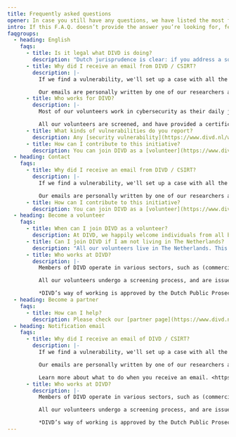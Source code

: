 ```yaml
---
title: Frequently asked questions
opener: In case you still have any questions, we have listed the most frequently asked questions for you.
intro: If this F.A.Q. doesn’t provide the answer you’re looking for, feel free to reach out to us. We strive to respond to your queries to the best of our ability.
faqgroups:
  - heading: English
    faqs:
      - title: Is it legal what DIVD is doing?
        description: "Dutch jurisprudence is clear: if you address a societal need using appropriate methods, you are permitted to execute minor hacks to prevent more damaging ones. The Dutch Public Prosecution Office and the National Cyber Security Center endorse our approach."
      - title: Why did I receive an email from DIVD / CSIRT?
        description: |-
          If we find a vulnerability, we'll set up a case with all the details we know and how to patch this vulnerability. Then we scan known IP adresses to see if they're vulnerable and if that's the case we'll send out an email to every vulnerable IP adress. 

          O﻿ur emails are personally written by one of our researchers and contain a link to the casefile on the [csirt.divd.nl](https://csirt.divd.nl/) site.
      - title: Who works for DIVD?
        description: |-
          Most of our volunteers work in cybersecurity as their daily job, this could be at a commercial security company, government, or as a freelancer. Some of our volunteers don't work in security at all but have great interest in making the digital world safer. 

          A﻿ll our volunteers are screened, and have provided a certificate of conduct. Our code of conduct is sacred, we do not deviate from it.
      - title: What kinds of vulnerabilities do you report?
        description: Any [security vulnerability](https://www.divd.nl/why-our-work-matters/) that falls under the category of high risk or high impact. The sequence in which we handle vulnerabilities is influenced by multiple metrics, including the level of exposure online and if the vulnerability is under active exploitation.
      - title: How can I contribute to this initiative?
        description: You can join DIVD as a [volunteer](https://www.divd.nl/contribute/volunteers/) or as a [partner](https://www.divd.nl/divd-nl-2024/contribute/partners/), put security.txt on your website, take action after you've received a notification email, and/or make a [donation](https://www.divd.nl/contribute/#donate).
  - heading: Contact
    faqs:
      - title: Why did I receive an email from DIVD / CSIRT?
        description: |-
          If we find a vulnerability, we'll set up a case with all the details we know and how to patch this vulnerability. Then we scan known IP adresses to see if they're vulnerable and if that's the case we'll send out an email to every vulnerable IP adress. 

          O﻿ur emails are personally written by one of our researchers and contain a link to the casefile on the [csirt.divd.nl](https://csirt.divd.nl/) site.
      - title: How can I contribute to this initiative?
        description: You can join DIVD as a [volunteer](https://www.divd.nl/contribute/volunteers/) or as a [partner](https://www.divd.nl/divd-nl-2024/contribute/partners/), put security.txt on your website, take action after you've received a notification email, and/or make a [donation](https://www.divd.nl/contribute/#donate).
  - heading: Become a volunteer
    faqs:
      - title: When can I join DIVD as a volunteer?
        description: At DIVD, we happily welcome individuals from all backgrounds and genders. We do not only welcome and embrace them, but value their unique perspectives and contributions to our community. We believe it is important that everyone feels comfortable and accepted.
      - title: Can I join DIVD if I am not living in The Netherlands?
        description: "All our volunteers live in The Netherlands. This is because it is very important that they do, for legal reasons. If you are not living in The Netherlands, but you are interested in helping out, you can join our partner: [CSIRT.Global](https://csirt.global/)."
      - title: Who works at DIVD?
        description: |-
          Members of DIVD operate in various sectors, such as (commercial) security firms, government agencies, or as independent contractors. Some members don't work in security at all, but they possess a strong interest in enhancing the safety of the digital world. 

          All our volunteers undergo a screening process, and are issued a certificate of conduct. Our code of conduct is sacred, we do not deviate from it.

          *DIVD’s way of working is approved by the Dutch Public Prosecution Office and the National Cyber Security Center. Furthermore, DIVD is affiliated with CSIRT.global, a global volunteer-led nonprofit that enhances global security by addressing overlooked vulnerabilities.*
  - heading: Become a partner
    faqs:
      - title: How can I help?
        description: Please check our [partner page](https://www.divd.nl/divd-nl-2024/contribute/partners/) for more information.
  - heading: Notification email
    faqs:
      - title: Why did I receive an email of DIVD / CSIRT?
        description: |-
          If we find a vulnerability, we'll set up a case with all the details we know and how to patch this vulnerability. Then we scan known IP adresses to see if they're vulnerable and if that's the case we'll send out an email to every vulnerable IP adress. 

          O﻿ur emails are personally written by one of our researchers and contain a link to the casefile on the [csirt.divd.nl](https://csirt.divd.nl/) site. 

          Learn more about what to do when you receive an email. <https://www.divd.nl/warningemail/>
      - title: Who works at DIVD?
        description: |-
          Members of DIVD operate in various sectors, such as (commercial) security firms, government agencies, or as independent contractors. Some members don't work in security at all, but they possess a strong interest in enhancing the safety of the digital world. 

          All our volunteers undergo a screening process, and are issued a certificate of conduct. Our code of conduct is sacred, we do not deviate from it.

          *DIVD’s way of working is approved by the Dutch Public Prosecution Office and the National Cyber Security Center. Furthermore, DIVD is affiliated with CSIRT.global, a global volunteer-led nonprofit that enhances global security by addressing overlooked vulnerabilities.*
---
```

